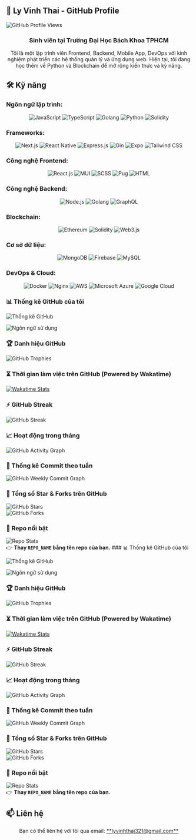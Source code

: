## 🚀 Ly Vinh Thai - GitHub Profile  

![GitHub Profile Views](https://komarev.com/ghpvc/?username=thailyhcmut&color=blue&style=flat)  

<h3 align="center">Sinh viên tại Trường Đại Học Bách Khoa TPHCM</h3>

<p align="center">
  Tôi là một lập trình viên Frontend, Backend, Mobile App, DevOps với kinh nghiệm phát triển các hệ thống quản lý và ứng dụng web. Hiện tại, tôi đang học thêm về Python và Blockchain để mở rộng kiến thức và kỹ năng.
</p>

## 🛠 Kỹ năng

### Ngôn ngữ lập trình:
<p align="center">
  <img src="https://img.shields.io/badge/JavaScript-F7DF1E?style=for-the-badge&logo=javascript&logoColor=black" alt="JavaScript" />
  <img src="https://img.shields.io/badge/TypeScript-007ACC?style=for-the-badge&logo=typescript&logoColor=white" alt="TypeScript" />
  <img src="https://img.shields.io/badge/Golang-00ADD8?style=for-the-badge&logo=go&logoColor=white" alt="Golang" />
  <img src="https://img.shields.io/badge/Python-3776AB?style=for-the-badge&logo=python&logoColor=white" alt="Python" />
  <img src="https://img.shields.io/badge/Solidity-363636?style=for-the-badge&logo=solidity&logoColor=white" alt="Solidity" />
</p>

### Frameworks:
<p align="center">
  <img src="https://img.shields.io/badge/Next.js-000000?style=for-the-badge&logo=nextdotjs&logoColor=white" alt="Next.js" />
  <img src="https://img.shields.io/badge/React%20Native-61DAFB?style=for-the-badge&logo=react&logoColor=black" alt="React Native" />
  <img src="https://img.shields.io/badge/Express.js-000000?style=for-the-badge&logo=express&logoColor=white" alt="Express.js" />
  <img src="https://img.shields.io/badge/Gin-00ADD8?style=for-the-badge&logo=go&logoColor=white" alt="Gin" />
  <img src="https://img.shields.io/badge/Expo-000020?style=for-the-badge&logo=expo&logoColor=white" alt="Expo" />
  <img src="https://img.shields.io/badge/TailwindCSS-38B2AC?style=for-the-badge&logo=tailwind-css&logoColor=white" alt="Tailwind CSS" />
</p>

### Công nghệ Frontend:
<p align="center">
  <img src="https://img.shields.io/badge/React-61DAFB?style=for-the-badge&logo=react&logoColor=black" alt="React.js" />
  <img src="https://img.shields.io/badge/Material%20UI-0081CB?style=for-the-badge&logo=mui&logoColor=white" alt="MUI" />
  <img src="https://img.shields.io/badge/SCSS-CC6699?style=for-the-badge&logo=sass&logoColor=white" alt="SCSS" />
  <img src="https://img.shields.io/badge/Pug-A86454?style=for-the-badge&logo=pug&logoColor=white" alt="Pug" />
  <img src="https://img.shields.io/badge/HTML5-E34F26?style=for-the-badge&logo=html5&logoColor=white" alt="HTML" />
</p>

### Công nghệ Backend:
<p align="center">
  <img src="https://img.shields.io/badge/Node.js-339933?style=for-the-badge&logo=nodedotjs&logoColor=white" alt="Node.js" />
  <img src="https://img.shields.io/badge/Golang-00ADD8?style=for-the-badge&logo=go&logoColor=white" alt="Golang" />
  <img src="https://img.shields.io/badge/GraphQL-E10098?style=for-the-badge&logo=graphql&logoColor=white" alt="GraphQL" />
</p>

### Blockchain:
<p align="center">
  <img src="https://img.shields.io/badge/Ethereum-3C3C3D?style=for-the-badge&logo=ethereum&logoColor=white" alt="Ethereum" />
  <img src="https://img.shields.io/badge/Solidity-363636?style=for-the-badge&logo=solidity&logoColor=white" alt="Solidity" />
  <img src="https://img.shields.io/badge/Web3.js-F16822?style=for-the-badge&logo=web3dotjs&logoColor=white" alt="Web3.js" />
</p>

### Cơ sở dữ liệu:
<p align="center">
  <img src="https://img.shields.io/badge/MongoDB-47A248?style=for-the-badge&logo=mongodb&logoColor=white" alt="MongoDB" />
  <img src="https://img.shields.io/badge/Firebase-FFCA28?style=for-the-badge&logo=firebase&logoColor=white" alt="Firebase" />
  <img src="https://img.shields.io/badge/MySQL-4479A1?style=for-the-badge&logo=mysql&logoColor=white" alt="MySQL" />
</p>

### DevOps & Cloud:
<p align="center">
  <img src="https://img.shields.io/badge/Docker-2496ED?style=for-the-badge&logo=docker&logoColor=white" alt="Docker" />
  <img src="https://img.shields.io/badge/Nginx-009639?style=for-the-badge&logo=nginx&logoColor=white" alt="Nginx" />
  <img src="https://img.shields.io/badge/AWS-FF9900?style=for-the-badge&logo=amazonaws&logoColor=white" alt="AWS" />
  <img src="https://img.shields.io/badge/Microsoft%20Azure-0078D4?style=for-the-badge&logo=microsoftazure&logoColor=white" alt="Microsoft Azure" />
  <img src="https://img.shields.io/badge/Google%20Cloud-4285F4?style=for-the-badge&logo=googlecloud&logoColor=white" alt="Google Cloud" />
</p>

### 📊 Thống kê GitHub của tôi  

![Thống kê GitHub](https://github-readme-stats.vercel.app/api?username=thailyhcmut&show_icons=true&theme=radical&count_private=true&include_all_commits=true)  

![Ngôn ngữ sử dụng](https://github-readme-stats.vercel.app/api/top-langs/?username=thailyhcmut&layout=compact&langs_count=100&theme=radical)  

### 🏆 Danh hiệu GitHub  

![GitHub Trophies](https://github-profile-trophy.vercel.app/?username=thailyhcmut&theme=radical&no-frame=true&margin-w=15)  

### ⏳ Thời gian làm việc trên GitHub (Powered by Wakatime)  

[![Wakatime Stats](https://github-readme-stats.vercel.app/api/wakatime?username=thailyhcmut&layout=compact&theme=radical)](https://wakatime.com/@thailyhcmut)  

### ⚡ GitHub Streak  

![GitHub Streak](https://streak-stats.demolab.com/?user=thailyhcmut&theme=radical&hide_border=true)  

### 📈 Hoạt động trong tháng  

![GitHub Activity Graph](https://github-readme-activity-graph.vercel.app/graph?username=thailyhcmut&theme=radical)  

### 🚀 Thống kê Commit theo tuần  

![GitHub Weekly Commit Graph](https://github-readme-streak-stats.herokuapp.com/?user=thailyhcmut&theme=radical)  

### 🌟 Tổng số Star & Forks trên GitHub  

![GitHub Stars](https://img.shields.io/github/stars/thailyhcmut?color=yellow&label=GitHub%20Stars)  
![GitHub Forks](https://img.shields.io/github/forks/thailyhcmut?color=blue&label=GitHub%20Forks)  

### 📌 Repo nổi bật  

![Repo Stats](https://github-readme-stats.vercel.app/api/pin/?username=thailyhcmut&repo=REPO_NAME&theme=radical)  
👉 **Thay `REPO_NAME` bằng tên repo của bạn.**  ### 📊 Thống kê GitHub của tôi  

![Thống kê GitHub](https://github-readme-stats.vercel.app/api?username=thailyhcmut&show_icons=true&theme=radical&count_private=true&include_all_commits=true)  

![Ngôn ngữ sử dụng](https://github-readme-stats.vercel.app/api/top-langs/?username=thailyhcmut&layout=compact&langs_count=100&theme=radical)  

### 🏆 Danh hiệu GitHub  

![GitHub Trophies](https://github-profile-trophy.vercel.app/?username=thailyhcmut&theme=radical&no-frame=true&margin-w=15)  

### ⏳ Thời gian làm việc trên GitHub (Powered by Wakatime)  

[![Wakatime Stats](https://github-readme-stats.vercel.app/api/wakatime?username=thailyhcmut&layout=compact&theme=radical)](https://wakatime.com/@thailyhcmut)  

### ⚡ GitHub Streak  

![GitHub Streak](https://streak-stats.demolab.com/?user=thailyhcmut&theme=radical&hide_border=true)  

### 📈 Hoạt động trong tháng  

![GitHub Activity Graph](https://github-readme-activity-graph.vercel.app/graph?username=thailyhcmut&theme=radical)  

### 🚀 Thống kê Commit theo tuần  

![GitHub Weekly Commit Graph](https://github-readme-streak-stats.herokuapp.com/?user=thailyhcmut&theme=radical)  

### 🌟 Tổng số Star & Forks trên GitHub  

![GitHub Stars](https://img.shields.io/github/stars/thailyhcmut?color=yellow&label=GitHub%20Stars)  
![GitHub Forks](https://img.shields.io/github/forks/thailyhcmut?color=blue&label=GitHub%20Forks)  

### 📌 Repo nổi bật  

![Repo Stats](https://github-readme-stats.vercel.app/api/pin/?username=thailyhcmut&repo=REPO_NAME&theme=radical)  
👉 **Thay `REPO_NAME` bằng tên repo của bạn.**  



## 📫 Liên hệ
<p align="center">
  Bạn có thể liên hệ với tôi qua email: <a href="mailto:lyvinhthai321@gmail.com">**lyvinhthai321@gmail.com**</a>
</p>
